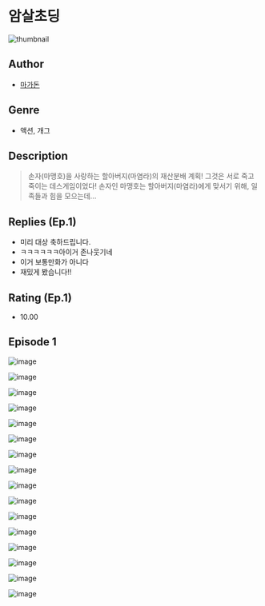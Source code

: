 # 암살초딩
![thumbnail](https://image-comic.pstatic.net/user_contents_data/challenge_comic/2023/05/23/366802/upload_3702293352301278260_480x623.jpeg)

## Author
- [마가돈](https://comic.naver.com/artistTitle?id=366802)

## Genre
- 액션, 개그

## Description
> 손자(마맹호)을 사랑하는 할아버지(마염라)의 재산분배 계획! 그것은 서로 죽고 죽이는 데스게임이었다! 손자인 마맹호는 할아버지(마염라)에게 맞서기 위해, 일족들과 힘을 모으는데...

## Replies (Ep.1)
- 미리 대상 축하드립니다.
- ㅋㅋㅋㅋㅋㅋ아이거 존나웃기네
- 이거 보통만화가 아니다
- 재밌게 봤습니다!!

## Rating (Ep.1)
- 10.00

## Episode 1
![image](https://image-comic.pstatic.net/user_contents_data/challenge_comic/2023/05/23/366802/upload_3762249730742116921.jpeg)

![image](https://image-comic.pstatic.net/user_contents_data/challenge_comic/2023/05/23/366802/upload_7234242678520951905.jpeg)

![image](https://image-comic.pstatic.net/user_contents_data/challenge_comic/2023/05/23/366802/upload_4121698764097348706.jpeg)

![image](https://image-comic.pstatic.net/user_contents_data/challenge_comic/2023/05/23/366802/upload_3618982286871377975.jpeg)

![image](https://image-comic.pstatic.net/user_contents_data/challenge_comic/2023/05/23/366802/upload_4121467888181065784.jpeg)

![image](https://image-comic.pstatic.net/user_contents_data/challenge_comic/2023/05/23/366802/upload_7378697431009015349.jpeg)

![image](https://image-comic.pstatic.net/user_contents_data/challenge_comic/2023/05/23/366802/upload_3847588543919896120.jpeg)

![image](https://image-comic.pstatic.net/user_contents_data/challenge_comic/2023/05/23/366802/upload_7149013850010444902.jpeg)

![image](https://image-comic.pstatic.net/user_contents_data/challenge_comic/2023/05/23/366802/upload_3762535805612549686.jpeg)

![image](https://image-comic.pstatic.net/user_contents_data/challenge_comic/2023/05/23/366802/upload_3978755866004436580.jpeg)

![image](https://image-comic.pstatic.net/user_contents_data/challenge_comic/2023/05/23/366802/upload_7363439688552821045.jpeg)

![image](https://image-comic.pstatic.net/user_contents_data/challenge_comic/2023/05/23/366802/upload_7234581337581249841.jpeg)

![image](https://image-comic.pstatic.net/user_contents_data/challenge_comic/2023/05/23/366802/upload_3847817019805743461.jpeg)

![image](https://image-comic.pstatic.net/user_contents_data/challenge_comic/2023/05/23/366802/upload_3906985056264139105.jpeg)

![image](https://image-comic.pstatic.net/user_contents_data/challenge_comic/2023/05/23/366802/upload_3832956054987433011.jpeg)

![image](https://image-comic.pstatic.net/user_contents_data/challenge_comic/2023/05/23/366802/upload_3906933567374177637.jpeg)
